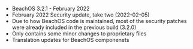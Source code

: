 * BeachOS 3.2.1 - February 2022
* February 2022 Security update, take two (2022-02-05)
* Due to how BeachOS code is maintained, most of the security patches were already included in the previous build (3.2.0)
* Only contains some minor changes to proprietary files
* Translation updates for BeachOS componenets
